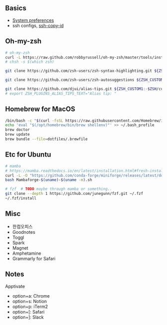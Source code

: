 ## Basics

* [System preferences](https://subicura.com/2017/11/22/mac-os-development-environment-setup.html)
* ssh configs, [ssh-copy-id](https://itzone.tistory.com/694)


## Oh-my-zsh

```bash
# oh-my-zsh
curl -L https://raw.github.com/robbyrussell/oh-my-zsh/master/tools/install.sh | sh
# chsh -s $(which zsh)

git clone https://github.com/zsh-users/zsh-syntax-highlighting.git ${ZSH_CUSTOM:-~/.oh-my-zsh/custom}/plugins/zsh-syntax-highlighting

git clone https://github.com/zsh-users/zsh-autosuggestions ${ZSH_CUSTOM:-~/.oh-my-zsh/custom}/plugins/zsh-autosuggestions

git clone https://github.com/djui/alias-tips.git ${ZSH_CUSTOM1:-$ZSH/custom}/plugins/alias-tips
# export ZSH_PLUGINS_ALIAS_TIPS_TEXT="Alias tip: "
```


## Homebrew for MacOS
```bash
/bin/bash -c "$(curl -fsSL https://raw.githubusercontent.com/Homebrew/install/master/install.sh)"
echo 'eval "$(/opt/homebrew/bin/brew shellenv)"' >> ~/.bash_profile
brew doctor
brew update
brew bundle --file=dotfiles/.brewfile
```


## Etc for Ubuntu

```bash
# mamba
# https://mamba.readthedocs.io/en/latest/installation.html#fresh-install
curl -L -O "https://github.com/conda-forge/miniforge/releases/latest/download/Mambaforge-$(uname)-$(uname -m).sh"
bash Mambaforge-$(uname)-$(uname -m).sh

# fzf  # TODO maybe through mamba or something..
git clone --depth 1 https://github.com/junegunn/fzf.git ~/.fzf
~/.fzf/install
```


## Misc

* 한컴오피스
* Goodnotes
* Toggl
* Spark
* Magnet
* Amphetamine
* Grammarly for Safari


## Notes
Apptivate
* option+a: Chrome
* option+s: Notion
* option+p: iTerm2
* option+[: Safari
* option+]: Slack

